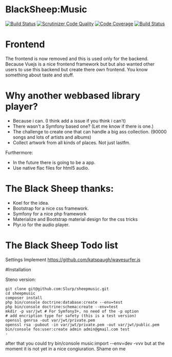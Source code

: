 # BlackSheep:Music 
[![Build Status](https://travis-ci.org/Slurp/sheepmusic.svg?branch=develop)](https://travis-ci.org/Slurp/sheepmusic)
[![Scrutinizer Code Quality](https://scrutinizer-ci.com/g/Slurp/sheepmusic/badges/quality-score.png?b=develop)](https://scrutinizer-ci.com/g/Slurp/sheepmusic/?branch=develop)
[![Code Coverage](https://scrutinizer-ci.com/g/Slurp/sheepmusic/badges/coverage.png?b=develop)](https://scrutinizer-ci.com/g/Slurp/sheepmusic/?branch=develop)
[![Build Status](https://scrutinizer-ci.com/g/Slurp/sheepmusic/badges/build.png?b=develop)](https://scrutinizer-ci.com/g/Slurp/sheepmusic/build-status/develop)

# Frontend
 The frontend is now removed and this is used only for the backend.
 Because Vuejs is a nice frontend framework but but also wanted other users to use this backend but create there own frontend.
 You know something about taste and stuff.

# Why another webbased library player?
 - Because i can. (I think add a issue if you think i can't)
 - There wasn't a Symfony based one? (Let me know if there is one.)
 - The challenge to create one that can handle a big ass collection. (90000 songs and lots of artists and albums)
 - Collect artwork from all kinds of places. Not just lastfm.
 
Furthermore:
 - In the future there is going to be a app.
 - Use native flac files for html5 audio.

# The Black Sheep thanks:
 - Koel for the idea.
 - Bootstrap for a nice css framework.
 - Symfony for a nice php framework
 - Materialize and Bootstrap material design for the css tricks
 - Plyr.io for the audio player.


# The Black Sheep Todo list
Settings
Implement https://github.com/katspaugh/wavesurfer.js


#Installation

Steno version:
```
git clone git@github.com:Slurp/sheepmusic.git
cd sheepmusic
composer install
php bin/console doctrine:database:create --env=test
php bin/console doctrine:schema:create --env=test
mkdir -p var/jwt # For Symfony3+, no need of the -p option
# add encription type for safety (this is a test version)
openssl genrsa -out var/jwt/private.pem
openssl rsa -pubout -in var/jwt/private.pem -out var/jwt/public.pem
bin/console fos:user:create admin admin@gmail.com test
-
```
after that you could try bin/console music:import --env=dev -vvv but at the moment it is not yet in a nice congiuration.
Shame on me

